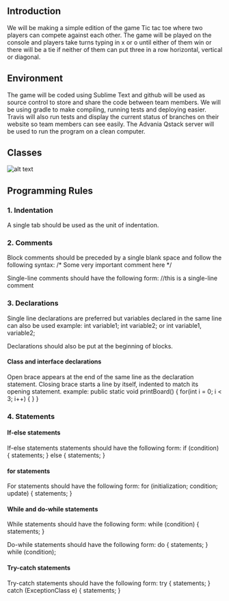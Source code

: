 ## Introduction
We will be making a simple edition of the game Tic tac toe where two players can compete against each other. The game will be played on the console and players take turns typing in x or o until either of them win or there will be a tie if neither of them can put three in a row horizontal, vertical or diagonal.

## Environment
The game will be coded using Sublime Text and github will be used as source control to store and share the code between team members. We will be using gradle to make compiling, running tests and deploying easier. Travis will also run tests and display the current status of branches on their website so team members can see easily. The Advania Qstack server will be used to run the program on a clean computer.

## Classes
![alt text](https://github.com/adam-p/markdown-here/raw/master/src/common/images/ "TicTacToe class diagram")

## Programming Rules
### 1. Indentation
A single tab should be used as the unit of indentation.

### 2. Comments
Block comments should be preceded by a single blank space and follow the following syntax:
/* Some very important
comment here */

Single-line comments should have the following form:
	//this is a single-line comment

### 3. Declarations
Single line declarations are preferred but variables declared in the same line can also be used example:
int variable1;
int variable2;
or
int variable1, variable2;

Declarations should also be put at the beginning of blocks. 

#### Class and interface declarations
Open brace appears at the end of the same line as the declaration statement.
Closing brace starts a line by itself, indented to match its opening statement.
example:
public static void printBoard() {
	for(int i = 0; i < 3; i++) {
	}
}

### 4. Statements
#### If-else statements
If-else statements statements should have the following form:
if (condition) { 
statements;
 } 
else { 
statements; 
}

#### for statements
For statements should have the following form:
for (initialization; condition; update) { 
statements; 
}

#### While and do-while statements
While statements should have the following form:
	while (condition) { 
statements; 
}

Do-while statements should have the following form:
do { 
statements; 
} 
while (condition);

#### Try-catch statements
Try-catch statements should have the following form:
	try { 
statements; 
} 
catch (ExceptionClass e) { 
statements; 
}
